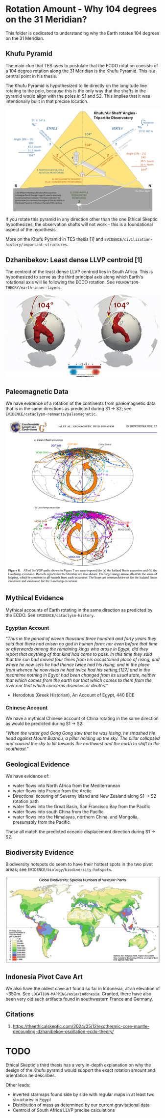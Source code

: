# Rotation Amount - Why 104 degrees on the 31 Meridian?

This folder is dedicated to understanding why the Earth rotates 104 degrees on the 31 Meridian.

## Khufu Pyramid

The main clue that TES uses to postulate that the ECDO rotation consists of a 104 degree rotation along the 31 Meridian is the Khufu Pyramid. This is a central point in his thesis.

The Khufu Pyramid is hypothesized to lie directly on the longitude line rotating to the pole, because this is the only way that the shafts in the pyramid would align with the poles in S1 and S2. This implies that it was intentionally built in that precise location.

![](../../1-EVIDENCE/civilization-history/important-structures/khafre-khufu/img/khufu-tri.webp)

If you rotate this pyramid in any direction other than the one Ethical Skeptic hypothesizes, the observation shafts will not work - this is a foundational aspect of the hypothesis.

More on the Khufu Pyramid in TES thesis [1] and `EVIDENCE/civilization-history/important-structures`.

## Dzhanibekov: Least dense LLVP centroid [1]

The centroid of the least dense LLVP centroid lies in South Africa. This is hypothesized to serve as the third principal axis along which Earth's rotational axis will lie following the ECDO rotation. See `FOUNDATION-THEORY/earth-inner-layers`.

![](../dzhanibekov/img/llvp.webp)

## Paleomagnetic Data

We have evidence of a rotation of the continents from paleomagnetic data that is in the same directions as predicted during S1 -> S2; see `EVIDENCE/cataclysm-remnants/paleomagnetic`.

![](../../1-EVIDENCE/cataclysm-remnants/paleomagnetic/img/laj-lund.webp)

## Mythical Evidence

Mythical accounts of Earth rotating in the same direction as predicted by the ECDO. See `EVIDENCE/cataclysm-history`.

### Egyptian Account

*"Thus in the period of eleven thousand three hundred and forty years they said that there had arisen no god in human form; nor even before that time or afterwards among the remaining kings who arose in Egypt, did they report that anything of that kind had come to pass. In this time they said that the sun had moved four times from his accustomed place of rising, and where he now sets he had thence twice had his rising, and in the place from whence he now rises he had twice had his setting;[127] and in the meantime nothing in Egypt had been changed from its usual state, neither that which comes from the earth nor that which comes to them from the river nor that which concerns diseases or deaths."*

- Herodotus (Greek Historian), An Account of Egypt, 440 BCE

### Chinese Account

We have a mythical Chinese account of China rotating in the same direction as would be predicted during S1 -> S2:

*"When the water god Gong Gong saw that he was losing, he smashed his head against Mount Buzhou, a pillar holding up the sky. The pillar collapsed and caused the sky to tilt towards the northwest and the earth to shift to the southeast."*

## Geological Evidence

We have evidence of:
- water flows into North Africa from the Mediterranean
- water flows into France from the Arctic
- Directional scouring of Severny Island and New Zealand along S1 -> S2 rotation path
- water flows into the Great Basin, San Francisco Bay from the Pacific
- water flows into south China from the Pacific
- water flows into the Himalayas, northern China, and Mongolia, presumably from the Pacific

These all match the predicted oceanic displacement direction during S1 -> S2.

## Biodiversity Evidence

Biodiversity hotspots do seem to have their hottest spots in the two pivot areas; see `EVIDENCE/biology/biodiversity-hotspots`.

![](../../1-EVIDENCE/biology/biodiversity-hotspots/img/biodiversity-plants.jpg)

## Indonesia Pivot Cave Art

We also have the oldest cave art found so far in Indonesia, at an elevation of ~350m. See `LOCATION-MAPPING/asia/indonesia`. Granted, there have also been very old such artifacts found in southwestern France and Germany.

## Citations

1. https://theethicalskeptic.com/2024/05/12/exothermic-core-mantle-decoupling-dzhanibekov-oscillation-ecdo-theory/

# TODO

Ethical Skeptic's third thesis has a very in-depth explanation on why the design of the Khufu pyramid would support the exact rotation amount and orientation he describes.

Other leads:
- inverted starmaps found side by side with regular maps in at least two structures in Egypt
- Distribution of mass as determined by our current gravitational data
- Centroid of South Africa LLVP precise calculations
